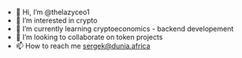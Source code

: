 - 👋 Hi, I’m @thelazyceo1
- 👀 I’m interested in crypto
- 🌱 I’m currently learning cryptoeconomics - backend developement 
- 💞️ I’m looking to collaborate on token projects
- 📫 How to reach me sergek@dunia.africa

<!---
thelazyceo1/thelazyceo1 is a ✨ special ✨ repository because its `README.md` (this file) appears on your GitHub profile.
You can click the Preview link to take a look at your changes.
--->
